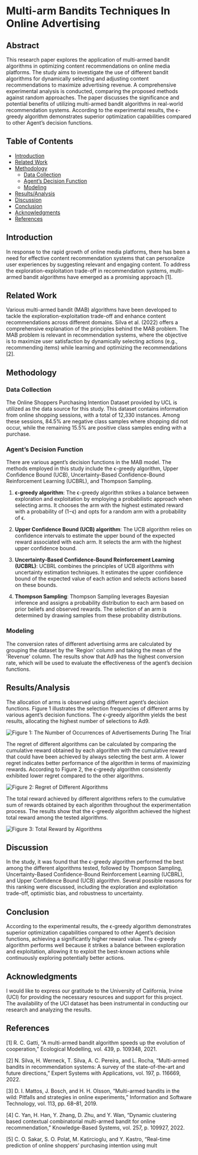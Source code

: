 # Multi-arm Bandits Techniques In Online Advertising

## Abstract

This research paper explores the application of multi-armed bandit algorithms in optimizing content recommendations on online media platforms. The study aims to investigate the use of different bandit algorithms for dynamically selecting and adjusting content recommendations to maximize advertising revenue. A comprehensive experimental analysis is conducted, comparing the proposed methods against random approaches. The paper discusses the significance and potential benefits of utilizing multi-armed bandit algorithms in real-world recommendation systems. According to the experimental results, the ϵ-greedy algorithm demonstrates superior optimization capabilities compared to other Agent’s decision functions.

## Table of Contents

- [Introduction](#introduction)
- [Related Work](#related-work)
- [Methodology](#methodology)
  - [Data Collection](#data-collection)
  - [Agent’s Decision Function](#agents-decision-function)
  - [Modeling](#modeling)
- [Results/Analysis](#resultsanalysis)
- [Discussion](#discussion)
- [Conclusion](#conclusion)
- [Acknowledgments](#acknowledgments)
- [References](#references)

## Introduction

In response to the rapid growth of online media platforms, there has been a need for effective content recommendation systems that can personalize user experiences by suggesting relevant and engaging content. To address the exploration-exploitation trade-off in recommendation systems, multi-armed bandit algorithms have emerged as a promising approach [1].

## Related Work

Various multi-armed bandit (MAB) algorithms have been developed to tackle the exploration-exploitation trade-off and enhance content recommendations across different domains. Silva et al. (2022) offers a comprehensive explanation of the principles behind the MAB problem. The MAB problem is relevant in recommendation systems, where the objective is to maximize user satisfaction by dynamically selecting actions (e.g., recommending items) while learning and optimizing the recommendations [2].

## Methodology

### Data Collection

The Online Shoppers Purchasing Intention Dataset provided by UCL is utilized as the data source for this study. This dataset contains information from online shopping sessions, with a total of 12,330 instances. Among these sessions, 84.5% are negative class samples where shopping did not occur, while the remaining 15.5% are positive class samples ending with a purchase.

### Agent’s Decision Function

There are various agent’s decision functions in the MAB model. The methods employed in this study include the ϵ-greedy algorithm, Upper Confidence Bound (UCB), Uncertainty-Based Confidence-Bound Reinforcement Learning (UCBRL), and Thompson Sampling.

1. **ϵ-greedy algorithm**: The ϵ-greedy algorithm strikes a balance between exploration and exploitation by employing a probabilistic approach when selecting arms. It chooses the arm with the highest estimated reward with a probability of (1−ϵ) and opts for a random arm with a probability of ϵ.

2. **Upper Confidence Bound (UCB) algorithm**: The UCB algorithm relies on confidence intervals to estimate the upper bound of the expected reward associated with each arm. It selects the arm with the highest upper confidence bound.

3. **Uncertainty-Based Confidence-Bound Reinforcement Learning (UCBRL)**: UCBRL combines the principles of UCB algorithms with uncertainty estimation techniques. It estimates the upper confidence bound of the expected value of each action and selects actions based on these bounds.

4. **Thompson Sampling**: Thompson Sampling leverages Bayesian inference and assigns a probability distribution to each arm based on prior beliefs and observed rewards. The selection of an arm is determined by drawing samples from these probability distributions.

### Modeling

The conversion rates of different advertising arms are calculated by grouping the dataset by the 'Region' column and taking the mean of the 'Revenue' column. The results show that Ad9 has the highest conversion rate, which will be used to evaluate the effectiveness of the agent’s decision functions.

## Results/Analysis

The allocation of arms is observed using different agent’s decision functions. Figure 1 illustrates the selection frequencies of different arms by various agent’s decision functions. The ϵ-greedy algorithm yields the best results, allocating the highest number of selections to Ad9.

![Figure 1: The Number of Occurrences of Advertisements During The Trial](link-to-your-image.png)

The regret of different algorithms can be calculated by comparing the cumulative reward obtained by each algorithm with the cumulative reward that could have been achieved by always selecting the best arm. A lower regret indicates better performance of the algorithm in terms of maximizing rewards. According to Figure 2, the ϵ-greedy algorithm consistently exhibited lower regret compared to the other algorithms.

![Figure 2: Regret of Different Algorithms](link-to-your-image.png)

The total reward achieved by different algorithms refers to the cumulative sum of rewards obtained by each algorithm throughout the experimentation process. The results show that the ϵ-greedy algorithm achieved the highest total reward among the tested algorithms.

![Figure 3: Total Reward by Algorithms](link-to-your-image.png)

## Discussion

In the study, it was found that the ϵ-greedy algorithm performed the best among the different algorithms tested, followed by Thompson Sampling, Uncertainty-Based Confidence-Bound Reinforcement Learning (UCBRL), and Upper Confidence Bound (UCB) algorithm. Several possible reasons for this ranking were discussed, including the exploration and exploitation trade-off, optimistic bias, and robustness to uncertainty.

## Conclusion

According to the experimental results, the ϵ-greedy algorithm demonstrates superior optimization capabilities compared to other Agent’s decision functions, achieving a significantly higher reward value. The ϵ-greedy algorithm performs well because it strikes a balance between exploration and exploitation, allowing it to exploit the best-known actions while continuously exploring potentially better actions.

## Acknowledgments

I would like to express our gratitude to the University of California, Irvine (UCI) for providing the necessary resources and support for this project. The availability of the UCI dataset has been instrumental in conducting our research and analyzing the results.

## References

[1] R. C. Gatti, “A multi-armed bandit algorithm speeds up the evolution of cooperation,” Ecological Modelling, vol. 439, p. 109348, 2021.

[2] N. Silva, H. Werneck, T. Silva, A. C. Pereira, and L. Rocha, “Multi-armed bandits in recommendation systems: A survey of the state-of-the-art and future directions,” Expert Systems with Applications, vol. 197, p. 116669, 2022.

[3] D. I. Mattos, J. Bosch, and H. H. Olsson, “Multi-armed bandits in the wild: Pitfalls and strategies in online experiments,” Information and Software Technology, vol. 113, pp. 68–81, 2019.

[4] C. Yan, H. Han, Y. Zhang, D. Zhu, and Y. Wan, “Dynamic clustering based contextual combinatorial multi-armed bandit for online recommendation,” Knowledge-Based Systems, vol. 257, p. 109927, 2022.

[5] C. O. Sakar, S. O. Polat, M. Katircioglu, and Y. Kastro, “Real-time prediction of online shoppers’ purchasing intention using mult
